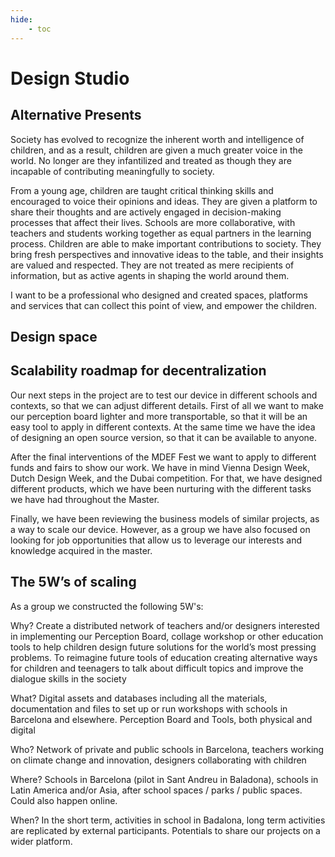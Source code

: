 ```yaml
---
hide:
    - toc
---
```


# Design Studio

## Alternative Presents

Society has evolved to recognize the inherent worth and intelligence of children, and as a result, children are given a much greater voice in the world. No longer are they infantilized and treated as though they are incapable of contributing meaningfully to society.

From a young age, children are taught critical thinking skills and encouraged to voice their opinions and ideas. They are given a platform to share their thoughts and are actively engaged in decision-making processes that affect their lives. Schools are more collaborative, with teachers and students working together as equal partners in the learning process.
Children are able to make important contributions to society. They bring fresh perspectives and innovative ideas to the table, and their insights are valued and respected. They are not treated as mere recipients of information, but as active agents in shaping the world around them.

I want to be a professional who designed and created spaces, platforms and services that can collect this point of view, and empower the children.

## Design space

## Scalability roadmap for decentralization

Our next steps in the project are to test our device in different schools and contexts, so that we can adjust different details. First of all we want to make our perception board lighter and more transportable, so that it will be an easy tool to apply in different contexts. At the same time we have the idea of designing an open source version, so that it can be available to anyone.

After the final interventions of the MDEF Fest we want to apply to different funds and fairs to show our work. We have in mind Vienna Design Week, Dutch Design Week, and the Dubai competition. For that, we have designed different products, which we have been nurturing with the different tasks we have had throughout the Master.

Finally, we have been reviewing the business models of similar projects, as a way to scale our device. However, as a group we have also focused on looking for job opportunities that allow us to leverage our interests and knowledge acquired in the master.


## The 5W’s of scaling

As a group we constructed the following 5W's:

Why?
Create a distributed network of teachers and/or designers interested in implementing our Perception Board, collage workshop or other education tools to help children design future solutions for the world’s most pressing problems. To reimagine future tools of education creating alternative ways for children and teenagers to talk about difficult topics and improve the dialogue skills in the society

What?
Digital assets and databases including all the materials, documentation and files to set up or run workshops with schools in Barcelona and elsewhere. Perception Board and Tools, both physical and digital

Who?
Network of private and public schools in Barcelona, teachers working on climate change and innovation, designers collaborating with children

Where?
Schools in Barcelona (pilot in Sant Andreu in Baladona), schools in Latin America and/or Asia, after school spaces / parks / public spaces. Could also happen online.

When?
In the short term, activities in school in Badalona, long term activities are replicated by external participants. Potentials to share our projects on a wider platform.
